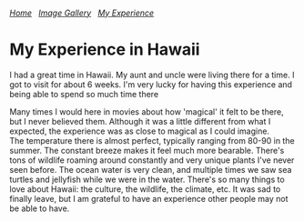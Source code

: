 
 <h6>
    <a href="https://mtbed.github.io/bledsolm9773/index">Home</a> &nbsp; <a href="https://mtbed.github.io/bledsolm9773/image">Image Gallery</a> &nbsp; <a href="https://mtbed.github.io/bledsolm9773/myexperience">My Experience</a>
  </h6>
  
  # My Experience in Hawaii
<p>
I had a great time in Hawaii. My aunt and uncle were living there for a time. I got to visit for about 6 weeks. I'm very lucky for having this experience and being able to spend so much time there
</p>
<p>
 Many times I would here in movies about how 'magical' it felt to be there, but I never believed them. Although it was a little different from what I expected, the experience was as close to magical as I could imagine.
 <br>
 The temperature there is almost perfect, typically ranging from 80-90 in the summer. The constant breeze makes it feel much more bearable. There's tons of wildlife roaming around constantly and very unique plants I've never seen before. The ocean water is very clean, and multiple times we saw sea turtles and jellyfish while we were in the water. There's so many things to love about Hawaii: the culture, the wildlife, the climate, etc. It was sad to finally leave, but I am grateful to have an experience other people may not be able to have.
 </p>
